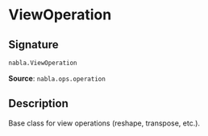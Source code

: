 # ViewOperation

## Signature

```python
nabla.ViewOperation
```

**Source**: `nabla.ops.operation`

## Description

Base class for view operations (reshape, transpose, etc.).
